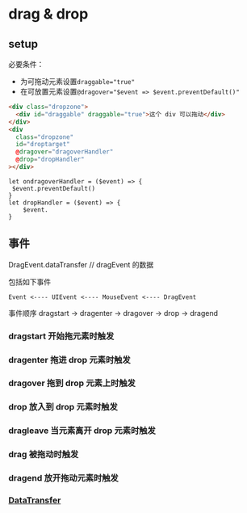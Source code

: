 # drag & drop

## setup

必要条件：

- 为可拖动元素设置`draggable="true"`
- 在可放置元素设置`@dragover="$event => $event.preventDefault()"`

```html
<div class="dropzone">
  <div id="draggable" draggable="true">这个 div 可以拖动</div>
</div>
<div
  class="dropzone"
  id="droptarget"
  @dragover="dragoverHandler"
  @drop="dropHandler"
></div>
```

```
let ondragoverHandler = ($event) => {
 $event.preventDefault()
}
let dropHandler = ($event) => {
    $event.
}
```

## 事件

DragEvent.dataTransfer // dragEvent 的数据

包括如下事件

```
Event <---- UIEvent <---- MouseEvent <---- DragEvent
```

事件顺序
dragstart -> dragenter -> dragover -> drop -> dragend

### dragstart 开始拖元素时触发

### dragenter 拖进 drop 元素时触发

### dragover 拖到 drop 元素上时触发

### drop 放入到 drop 元素时触发

### dragleave 当元素离开 drop 元素时触发

### drag 被拖动时触发

### dragend 放开拖动元素时触发

### [DataTransfer](/language/javascript/dataTransfer.html)
